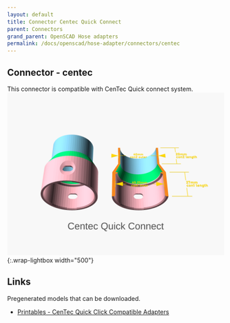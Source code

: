 ```yaml
---
layout: default
title: Connector Centec Quick Connect
parent: Connectors
grand_parent: OpenSCAD Hose adapters
permalink: /docs/openscad/hose-adapter/connectors/centec
---
```

## Connector - centec
This connector is compatible with CenTec Quick connect system.<br>
![centec](/assets/openscad/hose-adapters/vacuum_hose_adapter-centec_demo_text.gif){:.wrap-lightbox width="500"}<br>

## Links
Pregenerated models that can be downloaded.
 - [Printables - CenTec Quick Click Compatible Adapters](https://www.printables.com/model/794430-cen-tec-quick-click-compatiable)